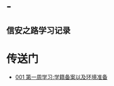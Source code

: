 # -
信安之路学习记录
-----------------------------
# 传送门 <br>
  * [001 第一周学习:学籍备案以及环境准备](https://github.com/lauwarrior/My-learning-record/blob/master/001%20%E7%AC%AC%E2%BC%80%E5%91%A8%E2%80%94%E5%AD%A6%E7%B1%8D%E5%A4%87%E6%A1%88%E4%BB%A5%E5%8F%8A%E7%8E%AF%E5%A2%83%E5%87%86%E5%A4%87%E2%80%94Dave_007%E2%80%94Dave_007.md)
